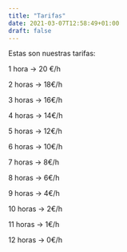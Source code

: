 ```yaml
---
title: "Tarifas"
date: 2021-03-07T12:58:49+01:00
draft: false
---
```


Estas son nuestras tarifas:

1 hora -> 20 €/h

2 horas -> 18€/h

3 horas -> 16€/h

4 horas -> 14€/h

5 horas -> 12€/h

6 horas -> 10€/h

7 horas -> 8€/h

8 horas -> 6€/h

9 horas -> 4€/h 

10 horas -> 2€/h

11 horas -> 1€/h

12 horas -> 0€/h


